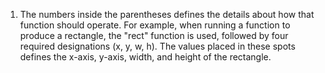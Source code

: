 1. The numbers inside the parentheses defines the details about how that function should operate. For example, when running a function to produce a rectangle, the "rect" function is used, followed by four required designations (x, y, w, h). The values placed in these spots defines the x-axis, y-axis, width, and height of the rectangle.
